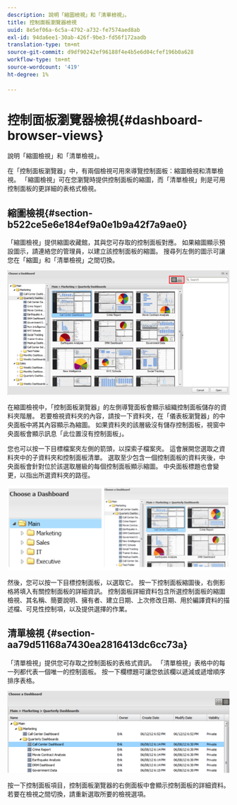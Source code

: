 ```yaml
---
description: 說明「縮圖檢視」和「清單檢視」。
title: 控制面板瀏覽器檢視
uuid: 8e5ef06a-6c5a-4792-a732-fe7574aed8ab
exl-id: 94da6ee1-30ab-426f-9be3-fd56f172aadb
translation-type: tm+mt
source-git-commit: d9df90242ef96188f4e4b5e6d04cfef196b0a628
workflow-type: tm+mt
source-wordcount: '419'
ht-degree: 1%

---
```


# 控制面板瀏覽器檢視{#dashboard-browser-views}

說明「縮圖檢視」和「清單檢視」。

在「控制面板瀏覽器」中，有兩個檢視可用來導覽控制面板：縮圖檢視和清單檢視。 「縮圖檢視」可在您瀏覽時提供控制面板的縮圖，而「清單檢視」則是可用控制面板的更詳細的表格式檢視。

## 縮圖檢視{#section-b522ce5e6e184ef9a0e1b9a42f7a9ae0}

「縮圖檢視」提供縮圖收藏館，其與您可存取的控制面板對應。 如果縮圖顯示預設圖示，請連絡您的管理員，以建立該控制面板的縮圖。 搜尋列左側的圖示可讓您在「縮圖」和「清單檢視」之間切換。

![](assets/thumbnail.png)

在縮圖檢視中，「控制面板瀏覽器」的左側導覽面板會顯示組織控制面板儲存的資料夾階層。 若要檢視資料夾的內容，請按一下資料夾，在「儀表板瀏覽器」的中央面板中將其內容顯示為縮圖。 如果資料夾的該層級沒有儲存控制面板，視窗中央面板會顯示訊息「此位置沒有控制面板」。

您也可以按一下目標檔案夾左側的箭頭，以探索子檔案夾。 這會展開您選取之資料夾中的子資料夾和控制面板清單。 選取至少包含一個控制面板的資料夾後，中央面板會針對位於該選取層級的每個控制面板顯示縮圖。 中央面板標題也會變更，以指出所選資料夾的路徑。

![](assets/choose_a_dashboard2.png)

然後，您可以按一下目標控制面板，以選取它。 按一下控制面板縮圖後，右側影格將填入有關控制面板的詳細資訊。 控制面板詳細資料包含所選控制面板的縮圖檢視、其名稱、簡要說明、擁有者、建立日期、上次修改日期、用於編譯資料的描述檔、可見性控制項，以及提供選擇的作業。

## 清單檢視 {#section-aa79d51168a7430ea2816413dc6cc73a}

「清單檢視」提供您可存取之控制面板的表格式資訊。 「清單檢視」表格中的每一列都代表一個唯一的控制面板。 按一下欄標題可讓您依該欄以遞減或遞增順序排序表格。

![](assets/list_view.png)

按一下控制面板項目，控制面板瀏覽器的右側面板中會顯示控制面板的詳細資料。 若要在檢視之間切換，請重新選取所要的檢視選項。
